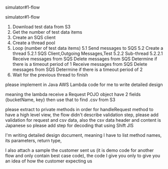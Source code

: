 simulator#1-flow

simulator#1-flow

1. Download test data from S3
2. Get the number of test data items
3. Create an SQS client
4. Create a thread pool
5. Loop (number of test data items)
    5.1 Send messages to SQS
    5.2 Create a thread
        5.2.1 SQS Client,Outgoing Messages,Test
        5.2.2 Sub-thread
            5.2.2.1 Receive messages from SQS
                    Delete messages from SQS
                    Determine if there is a timeout period of 1
                    Receive messages from SQS
                    Delete messages from SQS
                    Determine if there is a timeout period of 2
6. Wait for the previous thread to finish

please implement in Java AWS Lambda code for me to write detailed design

meaning the lambda receive a Request POJO object have 2 fields {bucketName, key} then use that to find .csv from S3

please extract to private methods in order for handleRequest method to have a high level view, the flow didn't describe validation step, please add validation for request and csv data, also the csv data header and content is Japanese so please add step for decoding that using Shift JIS

I'm writing detailed design document, meaning I have to list method names, its parameters, return type,

I also attach a sample the customer sent us (it is demo code for another flow and only contain best case code), the code I give you only to give you an idea of how the customer expecting us